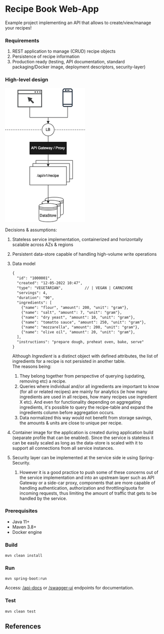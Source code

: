 # Recipe Book Web-App

Example project implementing an API that allows to create/view/manage your recipes!

### Requirements

1. REST application to manage (CRUD) recipe objects
2. Persistence of recipe information
3. Production ready (testing, API documentation, standard packaging/Docker image, deployment descriptors, security-layer)

### High-level design

![Recipe service high-level diagram](./img/recipe_hld.drawio.png "Recipe service high-level diagram")

Decisions & assumptions:

1. Stateless service implementation, containerized and horizontally scalable across AZs & regions
2. Persistent data-store capable of handling high-volume write operations
3. Data model
   ````
   {
     "id": "1000001",
     "created": "12-05-2022 10:47",
     "type": "VEGETARIAN",          // | VEGAN | CARNIVORE
     "servings": 4,
     "duration": "90",
     "ingredients": [
       {"name": "flour", "amount": 200, "unit": "gram"},
       {"name": "salt", "amount": 7, "unit": "gram"},
       {"name": "dry yeast", "amount": 10, "unit": "gram"},
       {"name": "tomatto sauce", "amount": 250, "unit": "gram"},
       {"name": "mozzarella", "amount": 200, "unit": "gram"},
       {"name": "olive oil", "amount": 20, "unit": "gram"},
     ],
     "instructions": "prepare dough, preheat oven, bake, serve"
   }
   ````
   Although _Ingredient_ is a distinct object with defined attributes, the list of ingredients for a recipe is not persisted in another table.  
   The reasons being:
   1. They belong together from perspective of querying (updating, removing etc) a recipe.
   2. Queries where individual and/or all ingredients are important to know (for all or related recipes) are mainly for analytics (ie how many ingredients are used in all recipes, how many recipes use ingredient X etc).  And even for functionality depending on aggregating ingredients, it's possible to query the recipe-table and expand the ingredients column before aggregation occurs.
   3. Data normalized this way would not benefit from storage savings, the amounts & units are close to unique per recipe. 

4. Container image for the application is created during application build (separate profile that can be enabled). Since the service is stateless it can be easily scaled as long as the data-store is scaled with it to support all connections from all service instances.
5. Security layer can be implemented at the service side ie using Spring-Security.
   1. However it is a good practice to push some of these concerns out of the service implementation and into an upstream layer such as API Gateway or a side-car proxy, components that are more capable of handling authentication, authorization and throttling/quota for incoming requests, thus limiting the amount of traffic that gets to be handled by the service.

### Prerequisites

- Java 11+
- Maven 3.8+
- Docker engine

### Build

````
mvn clean install
````

### Run

````
mvn spring-boot:run
````

Access: [/api-docs](http://localhost:8080/api-docs) or [/swagger-ui](http://localhost:8080/swagger-ui/index.html) endpoints for documentation.

### Test

````
mvn clean test
````

## References
